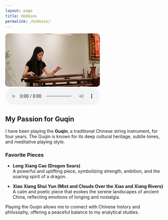```yaml
---
layout: page
title: Hobbies
permalink: /hobbies/
---
```


<img src="/assets/guqin.jpg" alt="Alex Chen playing Guqin" style="width:300px;border-radius:10px;">

<audio controls>
  <source src="/assets/guqin.m4a" type="audio/mp4">
  <source src="/assets/guqin.mp3" type="audio/mpeg">
  Your browser does not support the audio element.
</audio>

## My Passion for Guqin

I have been playing the **Guqin**, a traditional Chinese string instrument, for four years. The Guqin is known for its deep cultural heritage, subtle tones, and meditative playing style.

### Favorite Pieces
- **Long Xiang Cao (Dragon Soars)**  
  A powerful and uplifting piece, symbolizing strength, ambition, and the soaring spirit of a dragon.
  
- **Xiao Xiang Shui Yun (Mist and Clouds Over the Xiao and Xiang Rivers)**  
  A calm and poetic piece that evokes the serene landscapes of ancient China, reflecting emotions of longing and nostalgia.

Playing the Guqin allows me to connect with Chinese history and philosophy, offering a peaceful balance to my analytical studies.

